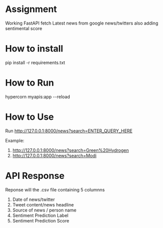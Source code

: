 # Assignment

Working FastAPI fetch Latest news from google news/twitters also adding sentimental score

# How to install
pip install -r requirements.txt

# How to Run

hypercorn myapis:app --reload

# How to Use
Run http://127.0.0.1:8000/news?search=ENTER_QUERY_HERE

Example: 
1. http://127.0.0.1:8000/news?search=Green%20Hydrogen
2. http://127.0.0.1:8000/news?search=Modi

# API Response

Reponse will the .csv file containing 5 columnns
1. Date of news/twitter
2. Tweet content/news headline
3. Source of news / person name
4. Sentiment Prediction Label
5. Sentiment Prediction Score
